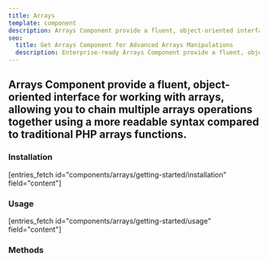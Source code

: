 ```yaml
---
title: Arrays
template: component
description: Arrays Component provide a fluent, object-oriented interface for working with arrays, allowing you to chain multiple arrays operations together using a more readable syntax compared to traditional PHP arrays functions
seo:
  title: Get Arrays Component for Advanced Arrays Manipulations
  description: Enterprise-ready Arrays Component provide a fluent, object-oriented interface for working with arrays, allowing you to chain multiple arrays operations together using a more readable syntax compared to traditional PHP arrays functions
---
```


<h2 class="font-normal text-lg">
Arrays Component provide a fluent, object-oriented interface for working with arrays, allowing you to chain multiple arrays operations together using a more readable syntax compared to traditional PHP arrays functions.
</h2>

### Installation

[entries_fetch id="components/arrays/getting-started/installation" field="content"]

### Usage

[entries_fetch id="components/arrays/getting-started/usage" field="content"]

### Methods
